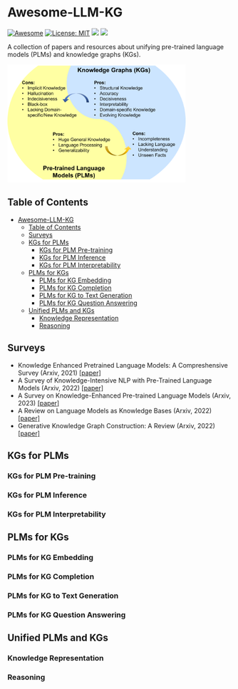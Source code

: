 # Awesome-LLM-KG
  [![Awesome](https://awesome.re/badge.svg)](https://github.com/RManLuo/Awesome-LLM-KG) 
[![License: MIT](https://img.shields.io/badge/License-MIT-green.svg)](https://opensource.org/licenses/MIT)
  ![](https://img.shields.io/github/last-commit/RManLuo/Awesome-LLM-KG?color=green) 
 ![](https://img.shields.io/badge/PRs-Welcome-red) 

A collection of papers and resources about unifying pre-trained language models (PLMs) and knowledge graphs (KGs).

<img src="figs/PLM_vs_KG.png" width = "400" />


## Table of Contents
- [Awesome-LLM-KG](#awesome-llm-kg)
  - [Table of Contents](#table-of-contents)
  - [Surveys](#surveys)
  - [KGs for PLMs](#kgs-for-plms)
    - [KGs for PLM Pre-training](#kgs-for-plm-pre-training)
    - [KGs for PLM Inference](#kgs-for-plm-inference)
    - [KGs for PLM Interpretability](#kgs-for-plm-interpretability)
  - [PLMs for KGs](#plms-for-kgs)
    - [PLMs for KG Embedding](#plms-for-kg-embedding)
    - [PLMs for KG Completion](#plms-for-kg-completion)
    - [PLMs for KG to Text Generation](#plms-for-kg-to-text-generation)
    - [PLMs for KG Question Answering](#plms-for-kg-question-answering)
  - [Unified PLMs and KGs](#unified-plms-and-kgs)
    - [Knowledge Representation](#knowledge-representation)
    - [Reasoning](#reasoning)

## Surveys
* Knowledge Enhanced Pretrained Language Models: A Compreshensive Survey (Arxiv, 2021) [[paper]](https://arxiv.org/pdf/2110.08455.pdf)
* A Survey of Knowledge-Intensive NLP with Pre-Trained Language Models (Arxiv, 2022) [[paper]](https://arxiv.org/pdf/2202.08772.pdf)
* A Survey on Knowledge-Enhanced Pre-trained Language Models (Arxiv, 2023) [[paper]](https://arxiv.org/pdf/2212.13428.pdf)
* A Review on Language Models as Knowledge Bases (Arxiv, 2022) [[paper]](https://arxiv.org/pdf/2204.06031.pdf)
* Generative Knowledge Graph Construction: A Review (Arxiv, 2022) [[paper]](https://arxiv.org/pdf/2210.12714.pdf)
## KGs for PLMs
### KGs for PLM Pre-training

### KGs for PLM Inference

### KGs for PLM Interpretability

## PLMs for KGs
### PLMs for KG Embedding
### PLMs for KG Completion
### PLMs for KG to Text Generation
### PLMs for KG Question Answering
## Unified PLMs and KGs
### Knowledge Representation
### Reasoning
